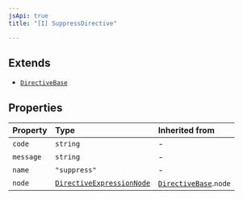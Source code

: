 ```yaml
---
jsApi: true
title: "[I] SuppressDirective"

---
```

## Extends

- [`DirectiveBase`](DirectiveBase.md)

## Properties

| Property | Type | Inherited from |
| :------ | :------ | :------ |
| `code` | `string` | - |
| `message` | `string` | - |
| `name` | `"suppress"` | - |
| `node` | [`DirectiveExpressionNode`](DirectiveExpressionNode.md) | [`DirectiveBase`](DirectiveBase.md).`node` |
